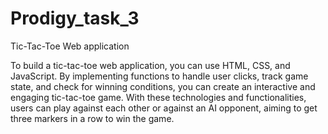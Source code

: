 # Prodigy_task_3

Tic-Tac-Toe Web application

To build a tic-tac-toe web application, you can use HTML, CSS, and JavaScript. By implementing functions to handle user clicks, 
track game state, and check for winning conditions, you can create an interactive and engaging tic-tac-toe game. With these technologies and 
functionalities, users can play against each other or against an AI opponent, aiming to get three markers in a row to win the game.
